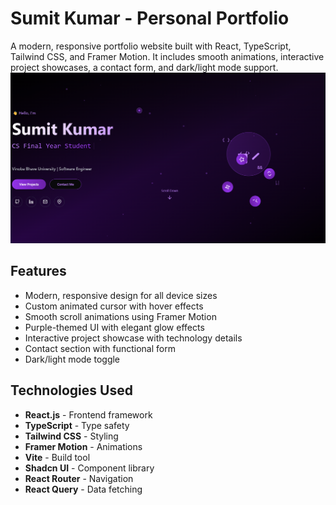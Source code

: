 # Sumit Kumar - Personal Portfolio

A modern, responsive portfolio website built with React, TypeScript, Tailwind CSS, and Framer Motion. It includes smooth animations, interactive project showcases, a contact form, and dark/light mode support.
![Portfolio Preview](/public/Girhubprevieww.png)



## Features

- Modern, responsive design for all device sizes
- Custom animated cursor with hover effects
- Smooth scroll animations using Framer Motion
- Purple-themed UI with elegant glow effects
- Interactive project showcase with technology details
- Contact section with functional form
- Dark/light mode toggle

## Technologies Used

- **React.js** - Frontend framework
- **TypeScript** - Type safety
- **Tailwind CSS** - Styling
- **Framer Motion** - Animations
- **Vite** - Build tool
- **Shadcn UI** - Component library
- **React Router** - Navigation
- **React Query** - Data fetching

